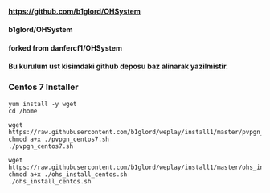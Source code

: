 #### https://github.com/b1glord/OHSystem
#### b1glord/OHSystem
#### forked from danfercf1/OHSystem

#### Bu kurulum ust kisimdaki github deposu baz alinarak yazilmistir.

### Centos 7 Installer

```
yum install -y wget
cd /home

wget https://raw.githubusercontent.com/b1glord/weplay/install1/master/pvpgn_centos7.sh
chmod a+x ./pvpgn_centos7.sh
./pvpgn_centos7.sh

wget https://raw.githubusercontent.com/b1glord/weplay/install1/master/ohs_install_centos.sh
chmod a+x ./ohs_install_centos.sh
./ohs_install_centos.sh
```
